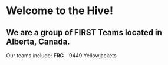 # Welcome to the Hive! 
## We are a group of FIRST Teams located in Alberta, Canada.

Our teams include:
**FRC** - 9449 Yellowjackets

